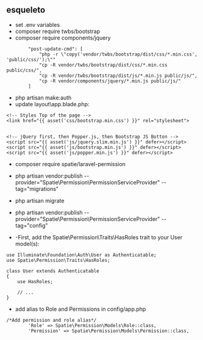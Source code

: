 ## esqueleto

- set .env variables
- composer require twbs/bootstrap
- composer require components/jquery
```
        "post-update-cmd": [
            "php -r \"copy('vendor/twbs/bootstrap/dist/css/*.min.css', 'public/css/');\""
            "cp -R vendor/twbs/bootstrap/dist/css/*.min.css public/css/",
            "cp -R vendor/twbs/bootstrap/dist/js/*.min.js public/js/",
            "cp -R vendor/components/jquery/*.min.js public/js/"
        ]
```

- php artisan make:auth
- update layout\app.blade.php: 
```
<!-- Styles Top of the page -->
<link href="{{ asset('css/bootstrap.min.css') }}" rel="stylesheet">


<!-- jQuery first, then Popper.js, then Bootstrap JS Botton -->
<script src="{{ asset('js/jquery.slim.min.js') }}" defer></script>
<script src="{{ asset('js/bootstrap.min.js') }}" defer></script>
<script src="{{ asset('js/popper.min.js') }}" defer></script>
```

- composer require spatie/laravel-permission
- php artisan vendor:publish --provider="Spatie\Permission\PermissionServiceProvider" --tag="migrations"
- php artisan migrate
- php artisan vendor:publish --provider="Spatie\Permission\PermissionServiceProvider" --tag="config"

- -First, add the Spatie\Permission\Traits\HasRoles trait to your User model(s):

```
use Illuminate\Foundation\Auth\User as Authenticatable;
use Spatie\Permission\Traits\HasRoles;

class User extends Authenticatable
{
    use HasRoles;

    // ...
}
```
- add alias to Role and Permissions in config/app.php
```
/*Add permission and role alias*/
        'Role' => Spatie\Permission\Models\Role::class,
        'Permission' => Spatie\Permission\Models\Permission::class,
```

